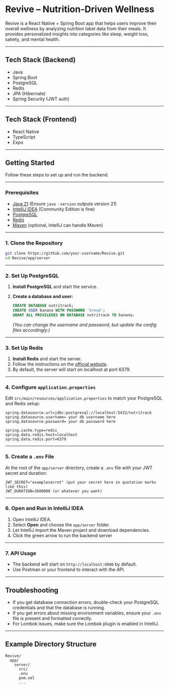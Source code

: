 # Revive – Nutrition-Driven Wellness 

Revive is a React Native + Spring Boot app that helps users improve their overall wellness by analyzing nutrition label data from their meals. It provides personalized insights into categories like sleep, weight loss, satiety, and mental health.

---

## Tech Stack (Backend)

- Java
- Spring Boot
- PostgreSQL
- Redis
- JPA (Hibernate)
- Spring Security (JWT auth)

---

## Tech Stack (Frontend)

- React Native
- TypeScript
- Expo 

---

## Getting Started

Follow these steps to set up and run the backend.

---

### Prerequisites

- [Java 21](https://adoptium.net/en-GB/) (Ensure `java -version` outputs version 21)
- [IntelliJ IDEA](https://www.jetbrains.com/idea/download/) (Community Edition is fine)
- [PostgreSQL](https://www.postgresql.org/download/)
- [Redis](https://redis.io/docs/latest/operate/oss_and_stack/install/archive/install-redis/)
- [Maven](https://maven.apache.org/download.cgi) (optional, IntelliJ can handle Maven)

---

### 1. Clone the Repository

```bash
git clone https://github.com/your-username/Revive.git
cd Revive/app/server
```

---

### 2. Set Up PostgreSQL

1. **Install PostgreSQL** and start the service.
2. **Create a database and user:**

   ```sql
   CREATE DATABASE nutritrack;
   CREATE USER banana WITH PASSWORD 'bread';
   GRANT ALL PRIVILEGES ON DATABASE nutritrack TO banana;
   ```

   *(You can change the username and password, but update the config files accordingly.)*

---

### 3. Set Up Redis

1. **Install Redis** and start the server.
2. Follow the instructions on the [official website](https://redis.io/docs/latest/operate/oss_and_stack/install/archive/install-redis/).
3. By default, the server will start on localhost at port 6379.

---

### 4. Configure `application.properties`

Edit `src/main/resources/application.properties` to match your PostgreSQL and Redis setup:

```properties
spring.datasource.url=jdbc:postgresql://localhost:5432/nutritrack
spring.datasource.username= your db username here
spring.datasource.password= your db password here

spring.cache.type=redis
spring.data.redis.host=localhost
spring.data.redis.port=6379
```

---

### 5. Create a `.env` File

At the root of the `app/server` directory, create a `.env` file with your JWT secret and duration:

```env
JWT_SECRET="examplesecret" (put your secret here in quotation marks like this)
JWT_DURATION=3600000 (or whatever you want)
```

---

### 6. Open and Run in IntelliJ IDEA

1. Open IntelliJ IDEA.
2. Select **Open** and choose the `app/server` folder.
3. Let IntelliJ import the Maven project and download dependencies.
4. Click the green arrow to run the backend server

---

### 7. API Usage

- The backend will start on `http://localhost:8080` by default.
- Use Postman or your frontend to interact with the API.

---

## Troubleshooting

- If you get database connection errors, double-check your PostgreSQL credentials and that the database is running.
- If you get errors about missing environment variables, ensure your `.env` file is present and formatted correctly.
- For Lombok issues, make sure the Lombok plugin is enabled in IntelliJ.

---

## Example Directory Structure

```
Revive/
  app/
    server/
      src/
      .env
      pom.xml
      ...
```